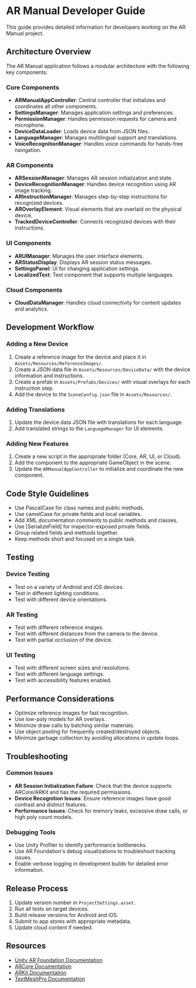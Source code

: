 # AR Manual Developer Guide

This guide provides detailed information for developers working on the AR Manual project.

## Architecture Overview

The AR Manual application follows a modular architecture with the following key components:

### Core Components

- **ARManualAppController**: Central controller that initializes and coordinates all other components.
- **SettingsManager**: Manages application settings and preferences.
- **PermissionManager**: Handles permission requests for camera and microphone.
- **DeviceDataLoader**: Loads device data from JSON files.
- **LanguageManager**: Manages multilingual support and translations.
- **VoiceRecognitionManager**: Handles voice commands for hands-free navigation.

### AR Components

- **ARSessionManager**: Manages AR session initialization and state.
- **DeviceRecognitionManager**: Handles device recognition using AR image tracking.
- **ARInstructionManager**: Manages step-by-step instructions for recognized devices.
- **AROverlayElement**: Visual elements that are overlaid on the physical device.
- **TrackedDeviceController**: Connects recognized devices with their instructions.

### UI Components

- **ARUIManager**: Manages the user interface elements.
- **ARStatusDisplay**: Displays AR session status messages.
- **SettingsPanel**: UI for changing application settings.
- **LocalizedText**: Text component that supports multiple languages.

### Cloud Components

- **CloudDataManager**: Handles cloud connectivity for content updates and analytics.

## Development Workflow

### Adding a New Device

1. Create a reference image for the device and place it in `Assets/Resources/ReferenceImages/`.
2. Create a JSON data file in `Assets/Resources/DeviceData/` with the device information and instructions.
3. Create a prefab in `Assets/Prefabs/Devices/` with visual overlays for each instruction step.
4. Add the device to the `SceneConfig.json` file in `Assets/Resources/`.

### Adding Translations

1. Update the device data JSON file with translations for each language.
2. Add translated strings to the `LanguageManager` for UI elements.

### Adding New Features

1. Create a new script in the appropriate folder (Core, AR, UI, or Cloud).
2. Add the component to the appropriate GameObject in the scene.
3. Update the `ARManualAppController` to initialize and coordinate the new component.

## Code Style Guidelines

- Use PascalCase for class names and public methods.
- Use camelCase for private fields and local variables.
- Add XML documentation comments to public methods and classes.
- Use [SerializeField] for inspector-exposed private fields.
- Group related fields and methods together.
- Keep methods short and focused on a single task.

## Testing

### Device Testing

- Test on a variety of Android and iOS devices.
- Test in different lighting conditions.
- Test with different device orientations.

### AR Testing

- Test with different reference images.
- Test with different distances from the camera to the device.
- Test with partial occlusion of the device.

### UI Testing

- Test with different screen sizes and resolutions.
- Test with different language settings.
- Test with accessibility features enabled.

## Performance Considerations

- Optimize reference images for fast recognition.
- Use low-poly models for AR overlays.
- Minimize draw calls by batching similar materials.
- Use object pooling for frequently created/destroyed objects.
- Minimize garbage collection by avoiding allocations in update loops.

## Troubleshooting

### Common Issues

- **AR Session Initialization Failure**: Check that the device supports ARCore/ARKit and has the required permissions.
- **Device Recognition Issues**: Ensure reference images have good contrast and distinct features.
- **Performance Issues**: Check for memory leaks, excessive draw calls, or high poly count models.

### Debugging Tools

- Use Unity Profiler to identify performance bottlenecks.
- Use AR Foundation's debug visualizations to troubleshoot tracking issues.
- Enable verbose logging in development builds for detailed error information.

## Release Process

1. Update version number in `ProjectSettings.asset`.
2. Run all tests on target devices.
3. Build release versions for Android and iOS.
4. Submit to app stores with appropriate metadata.
5. Update cloud content if needed.

## Resources

- [Unity AR Foundation Documentation](https://docs.unity3d.com/Packages/com.unity.xr.arfoundation@4.1/manual/index.html)
- [ARCore Documentation](https://developers.google.com/ar)
- [ARKit Documentation](https://developer.apple.com/documentation/arkit)
- [TextMeshPro Documentation](https://docs.unity3d.com/Packages/com.unity.textmeshpro@3.0/manual/index.html)